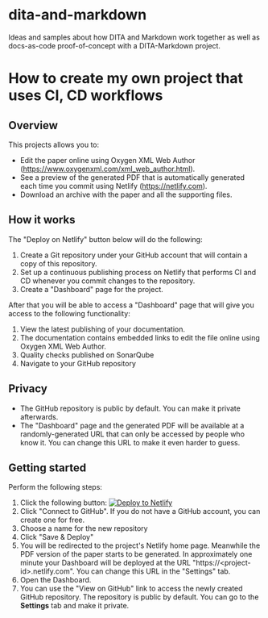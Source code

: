 # dita-and-markdown
Ideas and samples about how DITA and Markdown work together as well as docs-as-code proof-of-concept with a DITA-Markdown project.

# How to create my own project that uses CI, CD workflows

## Overview

This projects allows you to:
- Edit the paper online using Oxygen XML Web Author (https://www.oxygenxml.com/xml_web_author.html).
- See a preview of the generated PDF that is automatically generated each time you commit using Netlify (https://netlify.com).
- Download an archive with the paper and all the supporting files.

## How it works

The "Deploy on Netlify" button below will do the following:

1. Create a Git repository under your GitHub account that will contain a copy of this repository.
1. Set up a continuous publishing process on Netlify that performs CI and CD whenever you commit changes to the repository.
1. Create a "Dashboard" page for the project.

After that you will be able to access a "Dashboard" page that will give you access to the following functionality:

1. View the latest publishing of your documentation.
2. The documentation contains embedded links to edit the file online using Oxygen XML Web Author.
3. Quality checks published on SonarQube
4. Navigate to your GitHub repository

## Privacy

- The GitHub repository is public by default. You can make it private afterwards.
- The "Dashboard" page and the generated PDF will be available at a randomly-generated URL that can only be accessed by people who know it. You can change this URL to make it even harder to guess.

## Getting started

Perform the following steps:

1. Click the following button: [![Deploy to Netlify](https://www.netlify.com/img/deploy/button.svg)](https://app.netlify.com/start/deploy?repository=https://github.com/AlexJitianu/dita-meets-markdown)
2. Click "Connect to GitHub". If you do not have a GitHub account, you can create one for free.
3. Choose a name for the new repository
4. Click "Save & Deploy"
5. You will be redirected to the project's Netlify home page. Meanwhile the PDF version of the paper starts to be generated. In approximately one minute your Dashboard will be deployed at the URL "https://\<project-id\>.netlify.com". You can change this URL in the "Settings" tab.
6. Open the Dashboard.
7. You can use the "View on GitHub" link to access the newly created GitHub repository. The repository is public by default. You can go to the **Settings** tab and make it private.

